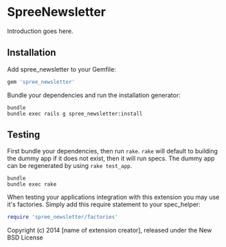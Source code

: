 SpreeNewsletter
===============

Introduction goes here.

Installation
------------

Add spree_newsletter to your Gemfile:

```ruby
gem 'spree_newsletter'
```

Bundle your dependencies and run the installation generator:

```shell
bundle
bundle exec rails g spree_newsletter:install
```

Testing
-------

First bundle your dependencies, then run `rake`. `rake` will default to building the dummy app if it does not exist, then it will run specs. The dummy app can be regenerated by using `rake test_app`.

```shell
bundle
bundle exec rake
```

When testing your applications integration with this extension you may use it's factories.
Simply add this require statement to your spec_helper:

```ruby
require 'spree_newsletter/factories'
```

Copyright (c) 2014 [name of extension creator], released under the New BSD License
